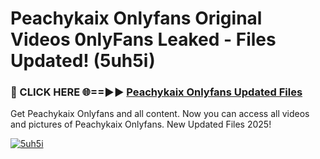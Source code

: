 # Peachykaix Onlyfans Original Videos 0nlyFans Leaked - Files Updated! (5uh5i)

<h3>🔴 CLICK HERE 🌐==►► <a href="https://tinyurl.com/2m67pmp6" rel="nofollow">Peachykaix Onlyfans Updated Files</a></h3>

Get Peachykaix Onlyfans and all content. Now you can access all videos and pictures of Peachykaix Onlyfans. New Updated Files 2025!

[![5uh5i](https://i.imgur.com/H4QAA4z.gif)](https://tinyurl.com/2m67pmp6)